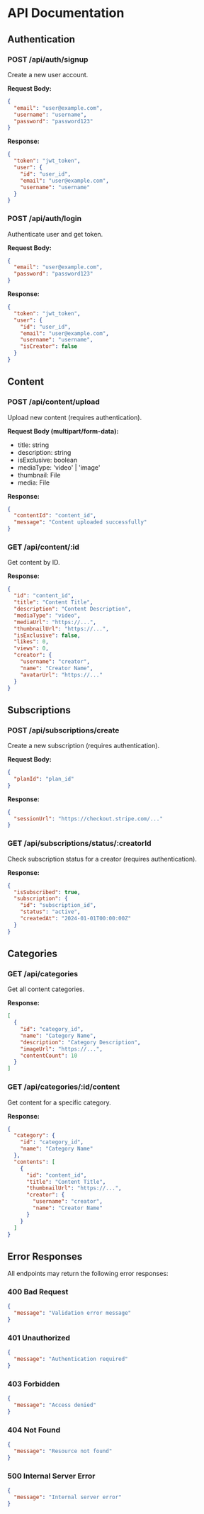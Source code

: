# API Documentation

## Authentication

### POST /api/auth/signup
Create a new user account.

**Request Body:**
```json
{
  "email": "user@example.com",
  "username": "username",
  "password": "password123"
}
```

**Response:**
```json
{
  "token": "jwt_token",
  "user": {
    "id": "user_id",
    "email": "user@example.com",
    "username": "username"
  }
}
```

### POST /api/auth/login
Authenticate user and get token.

**Request Body:**
```json
{
  "email": "user@example.com",
  "password": "password123"
}
```

**Response:**
```json
{
  "token": "jwt_token",
  "user": {
    "id": "user_id",
    "email": "user@example.com",
    "username": "username",
    "isCreator": false
  }
}
```

## Content

### POST /api/content/upload
Upload new content (requires authentication).

**Request Body (multipart/form-data):**
- title: string
- description: string
- isExclusive: boolean
- mediaType: 'video' | 'image'
- thumbnail: File
- media: File

**Response:**
```json
{
  "contentId": "content_id",
  "message": "Content uploaded successfully"
}
```

### GET /api/content/:id
Get content by ID.

**Response:**
```json
{
  "id": "content_id",
  "title": "Content Title",
  "description": "Content Description",
  "mediaType": "video",
  "mediaUrl": "https://...",
  "thumbnailUrl": "https://...",
  "isExclusive": false,
  "likes": 0,
  "views": 0,
  "creator": {
    "username": "creator",
    "name": "Creator Name",
    "avatarUrl": "https://..."
  }
}
```

## Subscriptions

### POST /api/subscriptions/create
Create a new subscription (requires authentication).

**Request Body:**
```json
{
  "planId": "plan_id"
}
```

**Response:**
```json
{
  "sessionUrl": "https://checkout.stripe.com/..."
}
```

### GET /api/subscriptions/status/:creatorId
Check subscription status for a creator (requires authentication).

**Response:**
```json
{
  "isSubscribed": true,
  "subscription": {
    "id": "subscription_id",
    "status": "active",
    "createdAt": "2024-01-01T00:00:00Z"
  }
}
```

## Categories

### GET /api/categories
Get all content categories.

**Response:**
```json
[
  {
    "id": "category_id",
    "name": "Category Name",
    "description": "Category Description",
    "imageUrl": "https://...",
    "contentCount": 10
  }
]
```

### GET /api/categories/:id/content
Get content for a specific category.

**Response:**
```json
{
  "category": {
    "id": "category_id",
    "name": "Category Name"
  },
  "contents": [
    {
      "id": "content_id",
      "title": "Content Title",
      "thumbnailUrl": "https://...",
      "creator": {
        "username": "creator",
        "name": "Creator Name"
      }
    }
  ]
}
```

## Error Responses

All endpoints may return the following error responses:

### 400 Bad Request
```json
{
  "message": "Validation error message"
}
```

### 401 Unauthorized
```json
{
  "message": "Authentication required"
}
```

### 403 Forbidden
```json
{
  "message": "Access denied"
}
```

### 404 Not Found
```json
{
  "message": "Resource not found"
}
```

### 500 Internal Server Error
```json
{
  "message": "Internal server error"
}
```